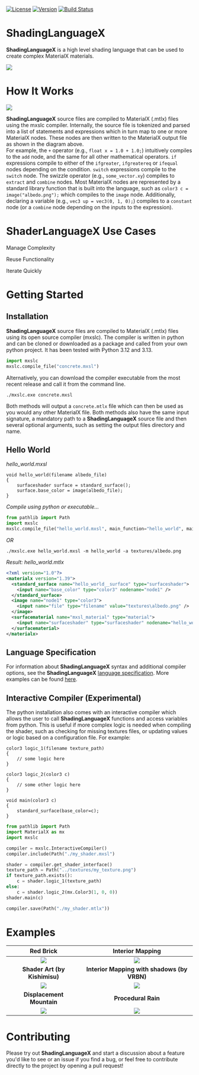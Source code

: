 [![License](https://img.shields.io/badge/License-Apache%202.0-blue.svg)](https://github.com/jakethorn/MXSL/blob/main/LICENSE)
[![Version](https://img.shields.io/github/v/release/jakethorn/MXSL)](https://github.com/jakethorn/MXSL/releases/latest)
[![Build Status](https://github.com/jakethorn/MXSL/workflows/automated-tests/badge.svg)](https://github.com/jakethorn/MXSL/actions)


# ShadingLanguageX
__ShadingLanguageX__ is a high level shading language that can be used to create complex MaterialX materials.  
  
![](examples/screenshots/readme_example.png)


# How It Works
![](examples/screenshots/howitworks.jpg)  

__ShadingLanguageX__ source files are compiled to MaterialX (.mtlx) files using the mxslc compiler. Internally, the source file is tokenized and parsed into a list of statements and expressions which in turn map to one or more MaterialX nodes. These nodes are then written to the MaterialX output file as shown in the diagram above.  
For example, the `+` operator (e.g., `float x = 1.0 + 1.0;`) intuitively compiles to the `add` node, and the same for all other mathematical operators. `if` expressions compile to either of the `ifgreater`, `ifgreatereq` or `ifequal` nodes depending on the condition. `switch` expressions compile to the `switch` node. The swizzle operator (e.g., `some_vector.xy`) compiles to `extract` and `combine` nodes. Most MaterialX nodes are represented by a standard library function that is built into the language, such as `color3 c = image("albedo.png");` which compiles to the `image` node. Additionally, declaring a variable (e.g., `vec3 up = vec3(0, 1, 0);`) compiles to a `constant` node (or a `combine` node depending on the inputs to the expression).  


# ShaderLanguageX Use Cases

Manage Complexity

Reuse Functionality

Iterate Quickly


# Getting Started

## Installation
__ShadingLanguageX__ source files are compiled to MaterialX (.mtlx) files using its open source compiler (mxslc). The compiler is written in python and can be cloned or downloaded as a package and called from your own python project. It has been tested with Python 3.12 and 3.13. 
```python
import mxslc
mxslc.compile_file("concrete.mxsl")
```
Alternatively, you can download the compiler executable from the most recent release and call it from the command line.
```
./mxslc.exe concrete.mxsl
```
Both methods will output a `concrete.mtlx` file which can then be used as you would any other MaterialX file. Both methods also have the same input signature, a mandatory path to a __ShadingLanguageX__ source file and then several optional arguments, such as setting the output files directory and name.

## Hello World
_hello_world.mxsl_
```
void hello_world(filename albedo_file)
{
    surfaceshader surface = standard_surface();
    surface.base_color = image(albedo_file);
}
```
_Compile using python or executable..._
```python
from pathlib import Path
import mxslc
mxslc.compile_file("hello_world.mxsl", main_function="hello_world", main_args=[Path("textures/albedo.png")]);
```
_OR_
```
./mxslc.exe hello_world.mxsl -m hello_world -a textures/albedo.png
```
_Result: hello_world.mtlx_
```xml
<?xml version="1.0"?>
<materialx version="1.39">
  <standard_surface name="hello_world__surface" type="surfaceshader">
    <input name="base_color" type="color3" nodename="node1" />
  </standard_surface>
  <image name="node1" type="color3">
    <input name="file" type="filename" value="textures\albedo.png" />
  </image>
  <surfacematerial name="mxsl_material" type="material">
    <input name="surfaceshader" type="surfaceshader" nodename="hello_world__surface" />
  </surfacematerial>
</materialx>
```

## Language Specification
For information about __ShadingLanguageX__ syntax and additional compiler options, see the __ShadingLanguageX__ [language specification](https://github.com/jakethorn/ShadingLanguageX/blob/main/language-spec/LanguageSpecification_v0_3-beta.md). More examples can be found [here](https://github.com/jakethorn/ShadingLanguageX/tree/main/examples).

## Interactive Compiler (Experimental)
The python installation also comes with an interactive compiler which allows the user to call __ShadingLanguageX__ functions and access variables from python. This is useful if more complex logic is needed when compiling the shader, such as checking for missing textures files, or updating values or logic based on a configuration file.
For example:
```
color3 logic_1(filename texture_path)
{
    // some logic here
}

color3 logic_2(color3 c)
{
    // some other logic here
}

void main(color3 c)
{
    standard_surface(base_color=c);
}
```
```python
from pathlib import Path
import MaterialX as mx
import mxslc

compiler = mxslc.InteractiveCompiler()
compiler.include(Path("./my_shader.mxsl")

shader = compiler.get_shader_interface()
texture_path = Path("../textures/my_texture.png")
if texture_path.exists():
    c = shader.logic_1(texture_path)
else:
    c = shader.logic_2(mx.Color3(1, 0, 0))
shader.main(c)

compiler.save(Path("./my_shader.mtlx"))
```


# Examples
Red Brick                    |  Interior Mapping
:---------------------------:|:---------------------------:
![](examples/screenshots/redbrick.png)   |  ![](examples/screenshots/interiormapping.png)
__Shader Art (by Kishimisu)__    |  __Interior Mapping with shadows (by VRBN)__
![](examples/screenshots/shaderart.png)  |  ![](examples/screenshots/lit_interiors.png)
__Displacement Mountain__    |    __Procedural Rain__
![](examples/screenshots/mountain.png)   |  ![](examples/screenshots/rain.png)

# Contributing
Please try out __ShadingLanguageX__ and start a discussion about a feature you'd like to see or an issue if you find a bug, or feel free to contribute directly to the project by opening a pull request!
